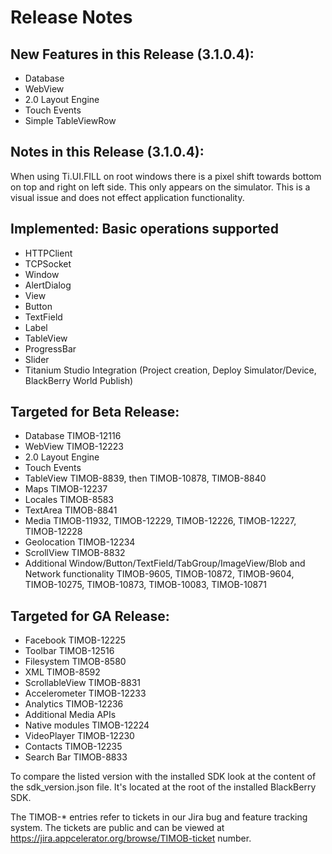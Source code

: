 Release Notes
=============


New Features in this Release (3.1.0.4):
---------------------------------------

* Database 
* WebView 
* 2.0 Layout Engine
* Touch Events
* Simple TableViewRow

Notes in this Release (3.1.0.4):
--------------------------------

When using Ti.UI.FILL on root windows there is a pixel shift towards bottom on top and right on left side. This only appears on the simulator. This is a visual issue and does not effect application functionality.


Implemented: Basic operations supported
---------------------------------------

* HTTPClient
* TCPSocket
* Window 
* AlertDialog
* View
* Button
* TextField 
* Label 
* TableView 
* ProgressBar
* Slider
* Titanium Studio Integration (Project creation, Deploy Simulator/Device, BlackBerry World Publish)


Targeted for Beta Release:
--------------------------

* Database TIMOB-12116
* WebView TIMOB-12223
* 2.0 Layout Engine
* Touch Events
* TableView TIMOB-8839, then TIMOB-10878, TIMOB-8840
* Maps TIMOB-12237
* Locales TIMOB-8583
* TextArea TIMOB-8841
* Media TIMOB-11932, TIMOB-12229, TIMOB-12226, TIMOB-12227, TIMOB-12228
* Geolocation TIMOB-12234
* ScrollView TIMOB-8832
* Additional Window/Button/TextField/TabGroup/ImageView/Blob and Network functionality TIMOB-9605, TIMOB-10872, TIMOB-9604, TIMOB-10275, TIMOB-10873, TIMOB-10083, TIMOB-10871


Targeted for GA Release:
------------------------

* Facebook TIMOB-12225
* Toolbar TIMOB-12516
* Filesystem TIMOB-8580
* XML TIMOB-8592
* ScrollableView TIMOB-8831
* Accelerometer TIMOB-12233
* Analytics TIMOB-12236
* Additional Media APIs
* Native modules TIMOB-12224
* VideoPlayer TIMOB-12230
* Contacts TIMOB-12235
* Search Bar TIMOB-8833


To compare the listed version with the installed SDK look at the content of the sdk_version.json file. It's located at the root of the installed BlackBerry SDK.

The TIMOB-* entries refer to tickets in our Jira bug and feature tracking system. The tickets are public and can be viewed at  https://jira.appcelerator.org/browse/TIMOB-ticket number.


